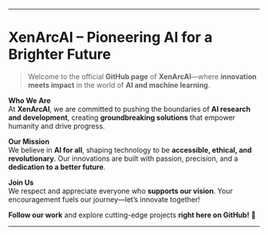 
---

# **XenArcAI – Pioneering AI for a Brighter Future**  
>Welcome to the official **GitHub page** of **XenArcAI**—where **innovation meets impact** in the world of **AI and machine learning**.

**Who We Are**  
At **XenArcAI**, we are committed to pushing the boundaries of **AI research and development**, creating **groundbreaking solutions** that empower humanity and drive progress.  

**Our Mission**  
We believe in **AI for all**, shaping technology to be **accessible, ethical, and revolutionary**. Our innovations are built with passion, precision, and a **dedication to a better future**.

**Join Us**  
We respect and appreciate everyone who **supports our vision**. Your encouragement fuels our journey—let’s innovate together!

**Follow our work** and explore cutting-edge projects **right here on GitHub!** 🚀  

---
